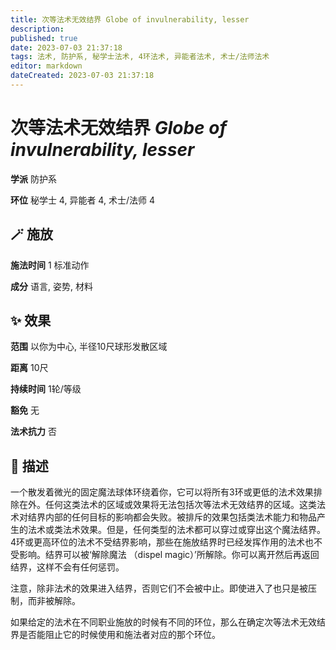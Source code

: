 ```yaml
---
title: 次等法术无效结界 Globe of invulnerability, lesser
description: 
published: true
date: 2023-07-03 21:37:18
tags: 法术, 防护系, 秘学士法术, 4环法术, 异能者法术, 术士/法师法术
editor: markdown
dateCreated: 2023-07-03 21:37:18
---
```


# **次等法术无效结界** *Globe of invulnerability, lesser*

**学派** 防护系 

**环位** 秘学士 4, 异能者 4, 术士/法师 4

## 🪄 施放

**施法时间** 1 标准动作

**成分** 语言, 姿势, 材料

## ✨ 效果  

**范围** 以你为中心, 半径10尺球形发散区域

**距离** 10尺  

**持续时间** 1轮/等级 

**豁免** 无

**法术抗力** 否

## 📖 描述

一个散发着微光的固定魔法球体环绕着你，它可以将所有3环或更低的法术效果排除在外。任何这类法术的区域或效果将无法包括次等法术无效结界的区域。这类法术对结界内部的任何目标的影响都会失败。被排斥的效果包括类法术能力和物品产生的法术或类法术效果。但是，任何类型的法术都可以穿过或穿出这个魔法结界。4环或更高环位的法术不受结界影响，那些在施放结界时已经发挥作用的法术也不受影响。结界可以被‘解除魔法 （dispel magic）’所解除。你可以离开然后再返回结界，这样不会有任何惩罚。

注意，除非法术的效果进入结界，否则它们不会被中止。即使进入了也只是被压制，而非被解除。

如果给定的法术在不同职业施放的时候有不同的环位，那么在确定次等法术无效结界是否能阻止它的时候使用和施法者对应的那个环位。
    